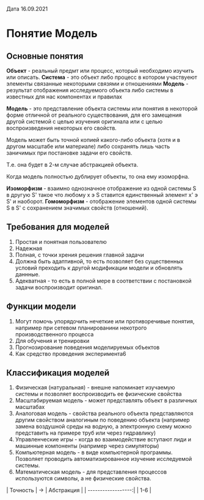 Дата 16.09.2021

# Понятие **Модель**

## Основные понятия

**Объект** - реальный предмт или процесс, который необходимо изучить или описать. 
**Система** - это объект либо процесс в котором участвуеют элементы связанные некоторыми связями и отношениями
**Модель** - результат отображения исследуемого объекта либо системы в известных для нас компонентах и правилах

**Модель** - это представление объекта системы или понятия в некоторой форме отличной от реального существования, для его замещения другой системой с целью изучения оригинала или с целью воспроизведения некоторых его свойств. 

Модель может быть точной копией какого-либо объекта (хотя и в другом  масштабе или материале) либо сохранять лишь часть заничимых при постановке задачи его свойств. 

Т.е. она будет в 2-м случае абстракцией объекта. 

Когда модель полностью дублирует объекты, то она ему изоморфна. 

**Изоморфизм** - взаимно однозначное отображение из одной системы S  в другую S' такое что любому  x э S ставится единственный элемент x' э S' и наоборот. 
**Гомоморфизм** - отображение элементов одной системы S в S' с сохранением значимых свойств (отношений). 

## Требования для моделей

1. Простая и понятная пользователю
2. Надежная
3. Полная, с точки хрения решения главной задачи
4. Должна быть адаптивной, то есть позволяет без существенных условий преходить к другой модификации модели и обновлять даннные. 
5. Адекватная - то есть в полной мере в соответствии с постановкой задачи воспроизводит оригинал.

## Функции модели

1. Могут помочь упорядочить нечеткие или противоречивые понятия, например при сетевом планированини некотрого производственного процесса
2. Для обучения и тренировки
3. Прогнозирование поведения моделируемых объектов
4. Как средство проведения эксперимента6

## Классификация моделей

1. Физическая (натуральная) - внешне напоминает изучаемую системы и позволяет воспроизводить ее физические свойства
2. Масштабируемая модель - может представлять объект в различных масштабах
3. Аналоговая модель - свойства реального объекта представляются другим свойством аналогиным по поведению объекта (например замена воздушной среды на водную, а электронную схему можно представить на примере труб или через гидравлику)
4. Управленческие игры - когда во взаимодействие вступают лиди и машинные компоненты (например через симуляторы)
5. Компьютерная модель - в виде компьютерной программы. Позволяет проводить автоматизированное изучение исследуемой системы. 
6. Математическая модель - для представления процессов используются символы, а не физические свойства. 

| Точность       | ->               | Абстракция |
| ------------------:|
| 1-6  |
